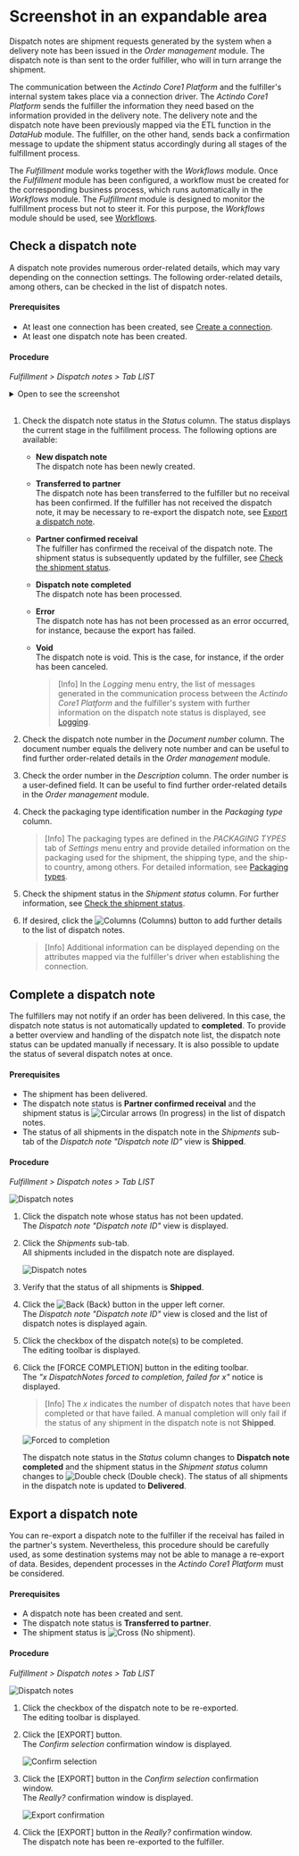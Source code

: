 # Screenshot in an expandable area

Dispatch notes are shipment requests generated by the system when a delivery note has been issued in the *Order management* module. The dispatch note is than sent to the order fulfiller, who will in turn arrange the shipment.

The communication between the *Actindo Core1 Platform* and the fulfiller's internal system takes place via a connection driver. The *Actindo Core1 Platform* sends the fulfiller the information they need based on the information provided in the delivery note. The delivery note and the dispatch note have been previously mapped via the ETL function in the *DataHub* module. The fulfiller, on the other hand, sends back a confirmation message to update the shipment status accordingly during all stages of the fulfillment process.   

The *Fulfillment* module works together with the *Workflows* module. Once the *Fulfillment* module has been configured, a workflow must be created for the corresponding business process, which runs automatically in the *Workflows* module. The *Fulfillment* module is designed to monitor the fulfillment process but not to steer it. For this purpose, the *Workflows* module should be used, see [Workflows](../../ActindoWorkFlow/Overview/01_General.md).


## Check a dispatch note

A dispatch note provides numerous order-related details, which may vary depending on the connection settings. The following order-related details, among others, can be checked in the list of dispatch notes.

#### Prerequisites

- At least one connection has been created, see [Create a connection](../Integration/01_ManageConnections.md#create-a-connection).
- At least one dispatch note has been created.

#### Procedure

*Fulfillment > Dispatch notes > Tab LIST*

<details><summary>Open to see the screenshot</summary>

![Dispatch notes](../Assets/Screenshots/Fulfillment/DispatchNotes/DispatchNotes.png "[Dispatch notes]")

</details>

<br>

1. Check the dispatch note status in the *Status* column. The status displays the current stage in the fulfillment process. The following options are available:  
    - **New dispatch note**  
        The dispatch note has been newly created.
    - **Transferred to partner**  
        The dispatch note has been transferred to the fulfiller but no receival has been confirmed. If the fulfiller has not  received the dispatch note, it may be necessary to re-export the dispatch note, see [Export a dispatch note](#export-a-dispatch-note).
    - **Partner confirmed receival**  
        The fulfiller has confirmed the receival of the dispatch note. The shipment status is subsequently updated by the fulfiller, see [Check the shipment status](./02_CheckShipment.md#check-the-shipment-status). 
    - **Dispatch note completed**  
        The dispatch note has been processed.
    - **Error**  
        The dispatch note has has not been processed as an error occurred, for instance, because the export has failed. 
    - **Void**  
        The dispatch note is void. This is the case, for instance, if the order has been canceled.

        > [Info] In the *Logging* menu entry, the list of messages generated in the communication process between the *Actindo Core1 Platform* and the fulfiller's system with further information on the dispatch note status is displayed, see [Logging](../UserInterface/02a_Connections.md).

2. Check the dispatch note number in the *Document number* column. The document number equals the delivery note number and can be useful to find further order-related details in the *Order management* module.

3. Check the order number in the *Description* column. The order number is a user-defined field. It can be useful to find further order-related details in the *Order management* module.

4. Check the packaging type identification number in the *Packaging type* column.    

    > [Info] The packaging types are defined in the *PACKAGING TYPES* tab of *Settings* menu entry and provide detailed information on the packaging used for the shipment, the shipping type, and the ship-to country, among others. For detailed information, see [Packaging types](../UserInterface/03b_PackagingTypes.md).  

5. Check the shipment status in the *Shipment status* column. For further information, see [Check the shipment status](./02_CheckShipment.md#check-the-shipment-status).

6. If desired, click the ![Columns](../../Assets/Icons/Columns.png "[Columns]") (Columns) button to add further details to the list of dispatch notes. 

    > [Info] Additional information can be displayed depending on the attributes mapped via the fulfiller's driver when establishing the connection. 



## Complete a dispatch note

The fulfillers may not notify if an order has been delivered. In this case, the dispatch note status is not automatically updated to **completed**. To provide a better overview and handling of the dispatch note list, the dispatch note status can be updated manually if necessary. It is also possible to update the status of several dispatch notes at once.

#### Prerequisites

- The shipment has been delivered.
- The dispatch note status is **Partner confirmed receival** and the shipment status is ![Circular arrows](../../Assets/Icons/CircularArrows.png "[Circular arrows]") (In progress) in the list of dispatch notes. 
- The status of all shipments in the dispatch note in the *Shipments* sub-tab of the *Dispatch note "Dispatch note ID"* view is **Shipped**.

#### Procedure

*Fulfillment > Dispatch notes > Tab LIST*

![Dispatch notes](../../Assets/Screenshots/Fulfillment/DispatchNotes/DispatchNotes.png "[Dispatch notes]")

1. Click the dispatch note whose status has not been updated.  
    The *Dispatch note "Dispatch note ID"* view is displayed.

2. Click the *Shipments* sub-tab.  
    All shipments included in the dispatch note are displayed.

    ![Dispatch notes](../../Assets/Screenshots/Fulfillment/DispatchNotes/DispatchNoteShipmentsShipped.png "[Dispatch notes]")

3. Verify that the status of all shipments is **Shipped**.

4. Click the ![Back](../../Assets/Icons/Back02.png "[Back]") (Back) button in the upper left corner.   
   The *Dispatch note "Dispatch note ID"* view is closed and the list of dispatch notes is displayed again. 

5. Click the checkbox of the dispatch note(s) to be completed.   
    The editing toolbar is displayed.

6. Click the [FORCE COMPLETION] button in the editing toolbar.  
    The *"x DispatchNotes forced to completion, failed for x"* notice is displayed.

    > [Info] The *x* indicates the number of dispatch notes that have been completed or that have failed. A manual completion will only fail if the status of any shipment in the dispatch note is not **Shipped**.

    ![Forced to completion](../../Assets/Screenshots/Fulfillment/DispatchNotes/ForcedtoCompletion.png "[Forced to completion]")

    The dispatch note status in the *Status* column changes to **Dispatch note completed** and the shipment status in the *Shipment status* column changes to ![Double check](../../Assets/Icons/DoubleCheck.png "[Double check]") (Double check). The status of all shipments in the dispatch note is updated to **Delivered**.    


## Export a dispatch note

You can re-export a dispatch note to the fulfiller if the receival has failed in the partner's system. Nevertheless, this procedure should be carefully used, as some destination systems may not be able to manage a re-export of data. Besides, dependent processes in the *Actindo Core1 Platform* must be considered. 

#### Prerequisites

- A dispatch note has been created and sent.
- The dispatch note status is **Transferred to partner**.
- The shipment status is ![Cross](../../Assets/Icons/Cross02.png "[Cross]") (No shipment).

#### Procedure

*Fulfillment > Dispatch notes > Tab LIST*

![Dispatch notes](../../Assets/Screenshots/Fulfillment/DispatchNotes/DispatchNotes.png "[Dispatch notes]")

1. Click the checkbox of the dispatch note to be re-exported.   
    The editing toolbar is displayed.

2. Click the [EXPORT] button.   
    The *Confirm selection* confirmation window is displayed.

    ![Confirm selection](../../Assets/Screenshots/Fulfillment/DispatchNotes/ConfirmSelectionExport.png "[Confirm selection]")

3. Click the [EXPORT] button in the *Confirm selection* confirmation window.  
    The *Really?* confirmation window is displayed.

    ![Export confirmation](../../Assets/Screenshots/Fulfillment/DispatchNotes/ReallyExport.png "[Export confirmation]")

4. Click the [EXPORT] button in the *Really?* confirmation window.  
    The dispatch note has been re-exported to the fulfiller.


  